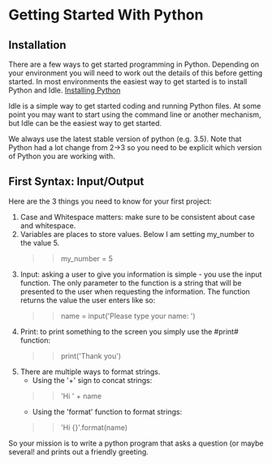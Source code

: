 # Getting Started With Python

## Installation
There are a few ways to get started programming in Python. Depending on your
environment you will need to work out the details of this before getting
started. In most environments the easiest way to get started is to install
Python and Idle.
[Installing Python](https://www.python.org/downloads/)

Idle is a simple way to get started coding and running Python files. At some
point you may want to start using the command line or another mechanism, but
Idle can be the easiest way to get started.

We always use the latest stable version of python (e.g. 3.5). Note that Python
had a lot change from 2->3 so you need to be explicit which version of Python
you are working with.

## First Syntax: Input/Output
Here are the 3 things you need to know for your first project:
1) Case and Whitespace matters:  make sure to be consistent about case
   and whitespace.
2) Variables are places to store values. Below I am setting my_number to
   the value 5.
   >> my_number = 5
3) Input: asking a user to give you information is simple - you use the
   input function.  The only parameter to the function is a string that
   will be presented to the user when requesting the information.  The
   function returns the value the user enters like so:
   >> name = input('Please type your name: ')
4) Print: to print something to the screen you simply use the #print#
   function:
   >> print('Thank you')
5) There are multiple ways to format strings.
    - Using the '+' sign to concat strings:
    >> 'Hi ' + name
    - Using the 'format' function to format strings:
    >> 'Hi {}'.format(name)

So your mission is to write a python program that asks a question (or maybe
several! and prints out a friendly greeting.
